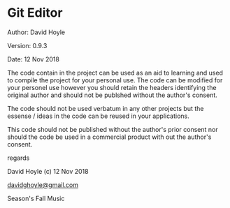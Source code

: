  Git Editor
============

Author:  David Hoyle

Version: 0.9.3

Date:    12 Nov 2018

The code contain in the project can be used as an aid to learning and used to compile the project for
your personal use. The code can be modified for your personel use however you should retain the headers
identifying the original author and should not be publshed without the author's consent.

The code should not be used verbatum in any other projects but the essense / ideas in the code can be
reused in your applications.

This code should not be published without the author's prior consent nor should the code be used in a
commercial product with out the author's consent.

regards

David Hoyle (c) 12 Nov 2018

davidghoyle@gmail.com

Season's Fall Music
